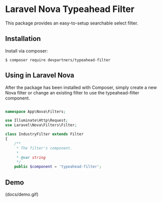 # Laravel Nova Typeahead Filter

This package provides an easy-to-setup searchable select filter.

## Installation

Install via composer:

```shell
$ composer require devpartners/typeahead-filter
```

## Using in Laravel Nova

After the package has been installed with Composer, simply create a new Nova filter or change an existing filter to use the typeahead-filter component.

```php

namespace App\Nova\Filters;

use Illuminate\Http\Request;
use Laravel\Nova\Filters\Filter;

class IndustryFilter extends Filter
{
    /**
     * The filter's component.
     *
     * @var string
     */
    public $component = 'typeahead-filter';

```

## Demo

(docs/demo.gif)